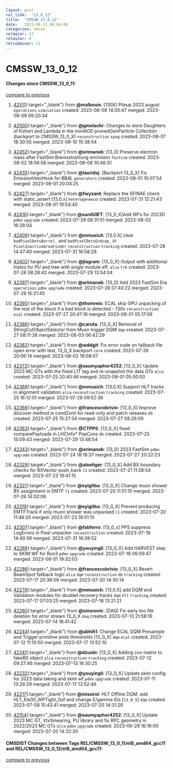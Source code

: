 ```yaml
---
layout: post
rel_link:  "13_0_12"
title:  "CMSSW_13_0_12"
date:   2023-08-11 08:04:04
categories: cmssw
relmajor: 13
relminor: 0
relsubminor: 12
---
```


# CMSSW_13_0_12
#### Changes since CMSSW_13_0_11:
[compare to previous](https://github.com/cms-sw/cmssw/compare/CMSSW_13_0_11...CMSSW_13_0_12)



1. [42511](http://github.com/cms-sw/cmssw/pull/42511){:target="_blank"}  from **@malbouis**: [130X] Pileup 2023 august `operations` `simulation` created: 2023-08-08 14:05:47 merged: 2023-08-09 09:20:34

2. [42500](http://github.com/cms-sw/cmssw/pull/42500){:target="_blank"}  from **@gmelachr**: Changes to store Daughters of Kshort and Lambda in the miniAOD prunedGenParticle Collection (backport to CMSSW_13_0_X) `reconstruction` `xpog` created: 2023-08-07 18:30:55 merged: 2023-08-10 15:38:54

3. [42452](http://github.com/cms-sw/cmssw/pull/42452){:target="_blank"}  from **@srimanob**: [13_0] Preserve electron mass after FastSim Bremsstrahlung emmision `fastsim` created: 2023-08-02 18:56:56 merged: 2023-08-08 10:46:31

4. [42435](http://github.com/cms-sw/cmssw/pull/42435){:target="_blank"}  from **@lauridsj**: [Backport 13_0_X] Fix EmissionVetoHook for BB4L `generators` created: 2023-08-01 10:07:54 merged: 2023-08-01 20:04:25

5. [42427](http://github.com/cms-sw/cmssw/pull/42427){:target="_blank"}  from **@fwyzard**: Replace the SFINAE check with static_assert [13.0.x] `heterogeneous` created: 2023-07-31 12:21:43 merged: 2023-08-01 19:54:40

6. [42416](http://github.com/cms-sw/cmssw/pull/42416){:target="_blank"}  from **@sunilUIET**: [13_0_X]Add WFs for 2023D `pdmv` `upgrade` created: 2023-07-29 06:31:51 merged: 2023-08-02 16:28:04

7. [42409](http://github.com/cms-sw/cmssw/pull/42409){:target="_blank"}  from **@mmusich**: [13.0.X] clear `badPixelDetsBarrel_` and `badPixelDetsEndcap_` in `PixelInactiveAreaFinder` `reconstruction` `tracking` created: 2023-07-28 14:47:40 merged: 2023-07-31 16:58:29

8. [42402](http://github.com/cms-sw/cmssw/pull/42402){:target="_blank"}  from **@jlagram**: [13_0_X] Output with additional histos for PU and tree with single module eff. `alca` `trk` created: 2023-07-28 08:28:42 merged: 2023-07-29 13:54:04

9. [42397](http://github.com/cms-sw/cmssw/pull/42397){:target="_blank"}  from **@srimanob**: [13_0] Add 2023 FastSim Era `operations` `pdmv` `upgrade` created: 2023-07-28 07:40:22 merged: 2023-07-29 15:21:45

10. [42395](http://github.com/cms-sw/cmssw/pull/42395){:target="_blank"}  from **@thomreis**: ECAL skip GPU unpacking of the rest of the block if a bad block is detected - 130x `reconstruction` `ecal` created: 2023-07-27 20:47:16 merged: 2023-08-01 05:17:06

11. [42386](http://github.com/cms-sw/cmssw/pull/42386){:target="_blank"}  from **@caruta**: [13_0_X] Removal of StringCutObjectSelector from Muon trigger DQM `dqm` created: 2023-07-27 08:11:38 merged: 2023-08-03 06:42:29

12. [42382](http://github.com/cms-sw/cmssw/pull/42382){:target="_blank"}  from **@wddgit**: Fix error code on fallback file open error with test, 13_0_X backport `core` created: 2023-07-26 20:06:14 merged: 2023-08-02 19:08:07

13. [42372](http://github.com/cms-sw/cmssw/pull/42372){:target="_blank"}  from **@saumyaphor4252**: [13_0_X] Update 2023 MC GTs with the fixed L1T tag and re-snapshot the data GTs `alca` created: 2023-07-25 20:40:46 merged: 2023-08-01 05:00:00

14. [42369](http://github.com/cms-sw/cmssw/pull/42369){:target="_blank"}  from **@mmusich**: [13.0.X] Support HLT tracks in alignment validation `alca` `reconstruction` `tracking` created: 2023-07-25 16:12:01 merged: 2023-07-28 09:52:38

15. [42366](http://github.com/cms-sw/cmssw/pull/42366){:target="_blank"}  from **@francescobrivio**: [13_0_X] Improve discover method in cond2xml for read-only and patch releases `db` created: 2023-07-25 15:27:34 merged: 2023-07-27 08:26:09

16. [42363](http://github.com/cms-sw/cmssw/pull/42363){:target="_blank"}  from **@CTPPS**: [13_0_X] fixed comparePayloads in LHCInfo* PopCons `db` created: 2023-07-25 15:09:43 merged: 2023-07-29 13:48:54

17. [42343](http://github.com/cms-sw/cmssw/pull/42343){:target="_blank"}  from **@srimanob**: [13_0] 2023 FastSim `pdmv` `upgrade` created: 2023-07-24 18:16:37 merged: 2023-07-27 20:22:23

18. [42329](http://github.com/cms-sw/cmssw/pull/42329){:target="_blank"}  from **@aloeliger**: [13_0_X] Add BX boundary checks for BXVector push_back `l1` created: 2023-07-21 11:28:54 merged: 2023-07-23 19:41:15

19. [42321](http://github.com/cms-sw/cmssw/pull/42321){:target="_blank"}  from **@eyigitba**: [13_0_X] Change muon shower BX assignment in EMTF `l1` created: 2023-07-20 11:51:15 merged: 2023-07-26 14:02:06

20. [42319](http://github.com/cms-sw/cmssw/pull/42319){:target="_blank"}  from **@eyigitba**: [13_0_X] Prevent producing EMTFTrack if only muon shower was unpacked `l1` created: 2023-07-20 11:48:20 merged: 2023-07-23 19:51:15

21. [42307](http://github.com/cms-sw/cmssw/pull/42307){:target="_blank"}  from **@fabferro**: [13_0_x] PPS suppress LogErrors in Pixel unpacker `reconstruction` created: 2023-07-19 14:40:56 merged: 2023-07-31 16:39:52

22. [42289](http://github.com/cms-sw/cmssw/pull/42289){:target="_blank"}  from **@youyingli**: [13_0_X] Add HARVEST step to SKIM WF for Run3 `pdmv` `upgrade` created: 2023-07-18 06:09:47 merged: 2023-08-01 19:32:03

23. [42286](http://github.com/cms-sw/cmssw/pull/42286){:target="_blank"}  from **@francescobrivio**: [13_0_X] Revert BeamSpot fallback logic `alca` `dqm` `reconstruction` `db` `tracking` created: 2023-07-17 20:38:09 merged: 2023-07-20 14:30:14

24. [42279](http://github.com/cms-sw/cmssw/pull/42279){:target="_blank"}  from **@mmusich**: [13.0.X] add DQM and Validation modules for doublet recovery tracks `dqm` `hlt` `tracking` created: 2023-07-17 07:03:25 merged: 2023-07-18 13:21:21

25. [42260](http://github.com/cms-sw/cmssw/pull/42260){:target="_blank"}  from **@smorovic**: (DAQ) Fix early too file deletion for error stream 13_0_X `daq` created: 2023-07-13 21:58:16 merged: 2023-07-14 16:41:42

26. [42244](http://github.com/cms-sw/cmssw/pull/42244){:target="_blank"}  from **@abhih1**:  Change ECAL DQM Presample and Trigger primitive plots thresholds [13_0_X] `dqm` `ecal` created: 2023-07-12 11:10:50 merged: 2023-07-17 13:52:10

27. [42241](http://github.com/cms-sw/cmssw/pull/42241){:target="_blank"}  from **@dzuolo**: [13_0_X] Adding cov matrix to fakeBS object `alca` `reconstruction` `tracking` created: 2023-07-12 09:27:46 merged: 2023-07-13 16:30:25

28. [42232](http://github.com/cms-sw/cmssw/pull/42232){:target="_blank"}  from **@youyingli**: [13_0_X] Update skim config for 2023 data taking and skim wf  `pdmv` `upgrade` created: 2023-07-11 13:28:29 merged: 2023-07-17 13:52:46

29. [42217](http://github.com/cms-sw/cmssw/pull/42217){:target="_blank"}  from **@missirol**: HLT Offline DQM: add HLT_Ele30_WPTight_Gsf and change E/gamma IDs [`13_0_X`] `dqm` created: 2023-07-08 15:43:41 merged: 2023-07-20 14:31:26

30. [42154](http://github.com/cms-sw/cmssw/pull/42154){:target="_blank"}  from **@saumyaphor4252**: [13_0_X] Update 2023 MC GT, VtxSmearing, PU library and fix RPC geometry in 2022/2023 MC GTs `alca` `pdmv` `upgrade` created: 2023-06-29 16:16:00 merged: 2023-07-20 14:32:30

#### CMSDIST Changes between Tags REL/CMSSW_13_0_11/el8_amd64_gcc11 and REL/CMSSW_13_0_12/el8_amd64_gcc11:
[compare to previous](https://github.com/cms-sw/cmsdist/compare/REL/CMSSW_13_0_11/el8_amd64_gcc11...REL/CMSSW_13_0_12/el8_amd64_gcc11)


